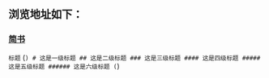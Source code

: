 ## 浏览地址如下：
### [简书](http://jianshu.com)

`标题`
(```)
    # 这是一级标题
    ## 这是二级标题
    ### 这是三级标题
    #### 这是四级标题
    ##### 这是五级标题
    ###### 这是六级标题
(```)

